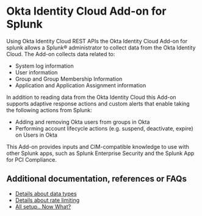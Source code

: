 # Okta Identity Cloud Add-on for Splunk

Using Okta Identity Cloud REST APIs the Okta Identity Cloud Add-on for splunk allows a Splunk® administrator to collect data from the Okta Identity Cloud.
The Add-on collects data related to:

- System log information
- User information
- Group and Group Membership Information
- Application and Application Assignment information

In addition to reading data from the Okta Identity Cloud this Add-on supports adaptive response actions and custom alerts that enable taking the following actions from Splunk:

- Adding and removing Okta users from groups in Okta
- Performing account lifecycle actions (e.g. suspend, deactivate, expire) on Users in Okta

This Add-on provides inputs and CIM-compatible knowledge to use with other Splunk apps, such as Splunk Enterprise Security and the Splunk App for PCI Compliance.


## Additional documentation, references or FAQs

- [Details about data types](https://github.com/mbegan/Okta-Identity-Cloud-for-Splunk/blob/master/README/FAQ_DataTypes.md)
- [Details about rate limiting](https://github.com/mbegan/Okta-Identity-Cloud-for-Splunk/blob/master/README/FAQ_RateLimits.md)
- [All setup.. Now What?](https://github.com/mbegan/Okta-Identity-Cloud-for-Splunk/blob/master/README/okNowWhat.md)
